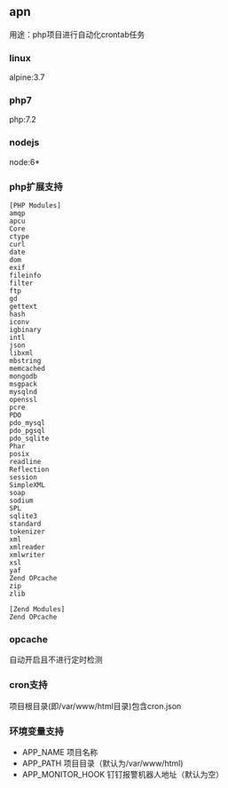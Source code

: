   ## apn
用途：php项目进行自动化crontab任务
### linux
alpine:3.7
### php7
php:7.2
### nodejs
node:6*
### php扩展支持
```
[PHP Modules]
amqp
apcu
Core
ctype
curl
date
dom
exif
fileinfo
filter
ftp
gd
gettext
hash
iconv
igbinary
intl
json
libxml
mbstring
memcached
mongodb
msgpack
mysqlnd
openssl
pcre
PDO
pdo_mysql
pdo_pgsql
pdo_sqlite
Phar
posix
readline
Reflection
session
SimpleXML
soap
sodium
SPL
sqlite3
standard
tokenizer
xml
xmlreader
xmlwriter
xsl
yaf
Zend OPcache
zip
zlib

[Zend Modules]
Zend OPcache
```
### opcache
自动开启且不进行定时检测
### cron支持
项目根目录(即/var/www/html目录)包含cron.json
### 环境变量支持
* APP_NAME 项目名称
* APP_PATH 项目目录（默认为/var/www/html)
* APP_MONITOR_HOOK 钉钉报警机器人地址（默认为空）
